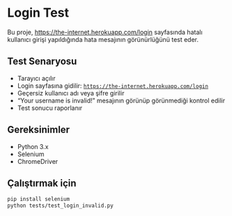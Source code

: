 # Login Test

Bu proje, https://the-internet.herokuapp.com/login sayfasında hatalı kullanıcı girişi yapıldığında hata mesajının görünürlüğünü test eder.

## Test Senaryosu

-   Tarayıcı açılır
-   Login sayfasına gidilir: [`https://the-internet.herokuapp.com/login`](https://the-internet.herokuapp.com/login)
-   Geçersiz kullanıcı adı veya şifre girilir
-   “Your username is invalid!” mesajının görünüp görünmediği kontrol edilir
-   Test sonucu raporlanır

## Gereksinimler

-   Python 3.x
-   Selenium
-   ChromeDriver

## Çalıştırmak için

```bash
pip install selenium
python tests/test_login_invalid.py
```
